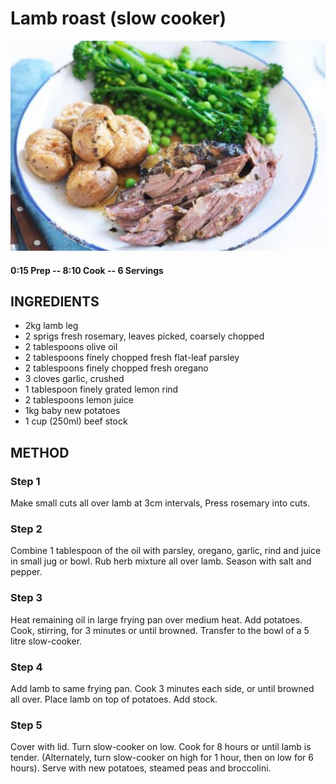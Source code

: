 # Lamb roast (slow cooker)
![](https://raw.githubusercontent.com/fuzzwah/recipes/images/pics/Lamb_roast_slow_cooker.jpg)
#### 0:15 Prep -- 8:10 Cook -- 6 Servings
## INGREDIENTS
* 2kg lamb leg
* 2 sprigs fresh rosemary, leaves picked, coarsely chopped
* 2 tablespoons olive oil
* 2 tablespoons finely chopped fresh flat-leaf parsley
* 2 tablespoons finely chopped fresh oregano
* 3 cloves garlic, crushed
* 1 tablespoon finely grated lemon rind
* 2 tablespoons lemon juice
* 1kg baby new potatoes
* 1 cup (250ml) beef stock
## METHOD
### Step 1
Make small cuts all over lamb at 3cm intervals, Press rosemary into cuts.
### Step 2
Combine 1 tablespoon of the oil with parsley, oregano, garlic, rind and juice in small jug or bowl. Rub herb mixture all over lamb. Season with salt and pepper.
### Step 3
Heat remaining oil in large frying pan over medium heat. Add potatoes. Cook, stirring, for 3 minutes or until browned. Transfer to the bowl of a 5 litre slow-cooker.
### Step 4
Add lamb to same frying pan. Cook 3 minutes each side, or until browned all over. Place lamb on top of potatoes. Add stock.
### Step 5
Cover with lid. Turn slow-cooker on low. Cook for 8 hours or until lamb is tender. (Alternately, turn slow-cooker on high for 1 hour, then on low for 6 hours). Serve with new potatoes, steamed peas and broccolini.
